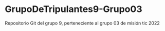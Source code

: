 # GrupoDeTripulantes9-Grupo03
Repositorio Git del grupo 9, perteneciente al grupo 03 de misión tic 2022

